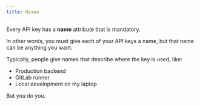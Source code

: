 ```yaml
---
title: Назва
---
```


Every API key has a **name** attribute that is mandatory.

In other words, you must give each of your API keys a name, but that name can be anything you want.

Typically, people give names that describe where the key is used, like:

- Production backend
- GitLab runner
- Local development on my laptop

But you do you.

